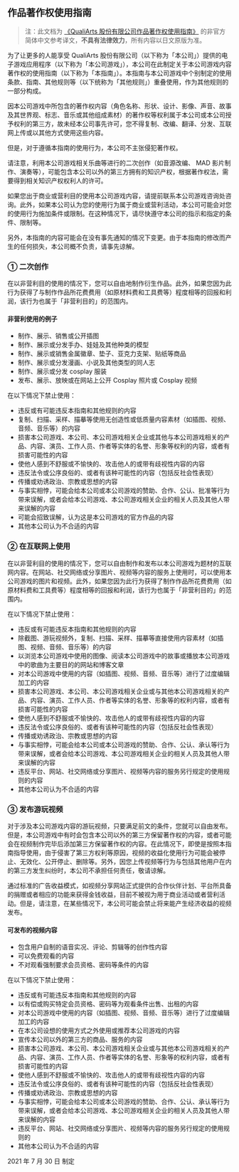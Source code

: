 ## 作品著作权使用指南

> 注：此文档为 [《QualiArts 股份有限公司作品著作权使用指南》](https://qualiarts.jp/guideline/) 的非官方简体中文参考译文，**不具有法律效力**，所有内容以日文原版为准。

为了让更多的人能享受 QualiArts 股份有限公司（以下称为「本公司」）提供的电子游戏应用程序（以下称为「本公司游戏」），本公司在此制定关于本公司游戏内容著作权的使用指南（以下称为「本指南」）。本指南与本公司游戏中个别制定的使用条款、指南、其他规则等（以下统称为「其他规则」）重叠使用，作为其他规则的一部分构成。

因本公司游戏中所包含的著作权内容（角色名称、形状、设计、影像、声音、故事及其世界观、标志、音乐或其他组成素材）的著作权等权利属于本公司或本公司授予权利的第三方，故未经本公司事先许可，您不得复制、改编、翻译、分发、互联网上传或以其他方式使用这些内容。

但是，对于遵循本指南的使用行为，本公司不主张侵犯著作权。

请注意，利用本公司游戏相关乐曲等进行的二次创作（如音源改编、 MAD 影片制作、演奏等），可能包含本公司以外的第三方拥有的知识产权，根据著作权法，需要得到相关知识产权权利人的许可。

如果您出于商业或营利目的使用本公司游戏内容，请提前联系本公司游戏咨询处咨询。此外，如果本公司认为您的使用行为属于商业或营利活动，本公司可能会对您的使用行为施加条件或限制。在这种情况下，请尽快遵守本公司的指示和指定的条件、限制等。

另外，本指南的内容可能会在没有事先通知的情况下变更。由于本指南的修改而产生的任何损失，本公司概不负责，请事先谅解。

### ① 二次创作

在以非营利目的使用的情况下，您可以自由地制作衍生作品。此外，如果您因为此行为获得了与制作作品所花费费用（如原材料费和工具费等）程度相等的回报和利润，该行为也属于「非营利目的」的范围内。

#### 非营利使用的例子

- 制作、展示、销售或公开插图
- 制作、展示或分发手办、娃娃及其他种类的模型
- 制作、展示或销售金属徽章、垫子、亚克力支架、贴纸等商品
- 制作、展示或分发漫画、小说及其他类型的同人志
- 制作、展示或分发 cosplay 服装
- 发布、展示、放映或在网站上公开 Cosplay 照片或 Cosplay 视频

在以下情况下禁止使用：

- 违反或有可能违反本指南和其他规则的内容
- 复制、扫描、采样、描摹等使用无创造性或低质量内容素材（如插图、视频、音频、音乐等）的内容
- 损害本公司游戏、本公司、本公司游戏相关企业或其他与本公司游戏相关的产品、内容、演员、工作人员、作者等实体的名誉、形象等权利的内容，或者有损害可能性的内容
- 使他人感到不舒服或不愉快的、攻击他人的或带有歧视性内容的内容
- 违反法令或公序良俗的、或者有该种可能性的内容（包括反社会性表现）
- 传播或劝诱政治、宗教或思想的内容
- 与事实相悖，可能会给本公司或本公司游戏的赞助、合作、公认、批准等行为带来误解，或者会给本公司游戏、本公司游戏相关企业的相关人员及其他人带来误解的内容
- 可能会招致误解，认为这是本公司游戏的官方作品的内容
- 其他本公司认为不合适的内容

### ② 在互联网上使用

在以非营利目的使用的情况下，您可以自由制作和发布以本公司游戏为题材的互联网内容。在网站、社交网络或分享图片、视频等内容的服务上使用时，可以使用本公司游戏的图片和视频。此外，如果您因为此行为获得了制作作品所花费费用（如原材料费和工具费等）程度相等的回报和利润，该行为也属于「非营利目的」的范围内。

在以下情况下禁止使用：

- 违反或有可能违反本指南和其他规则的内容
- 除截图、游玩视频外，复制、扫描、采样、描摹等直接使用内容素材（如插图、视频、音频、音乐等）的内容
- 以浏览本公司游戏中使用的图像、阅读本公司游戏中的故事或播放本公司游戏中的歌曲为主要目的的网站和博客文章
- 对本公司游戏中使用的内容（如插图、视频、音频、音乐等）进行了过度编辑加工的内容
- 损害本公司游戏、本公司、本公司游戏相关企业或与其他本公司游戏相关的产品、内容、演员、工作人员、作者等实体的名誉、形象等的权利内容，或者有损害可能性的内容
- 使他人感到不舒服或不愉快的、攻击他人的或带有歧视性内容的内容
- 违反法令或公序良俗的、或者有该种可能性的内容（包括反社会性表现）
- 传播或劝诱政治、宗教或思想的内容
- 与事实相悖，可能会给本公司或本公司游戏的赞助、合作、公认、承认等行为带来误解，或者会给本公司游戏、本公司游戏相关企业的相关人员及其他人带来误解的内容
- 违反平台、网站、社交网络或分享图片、视频等内容的服务另行规定的使用规则的内容
- 其他本公司认为不合适的内容

### ③ 发布游玩视频

对于涉及本公司游戏内容的游玩视频，只要满足前文的条件，您就可以自由发布。但是，本公司游戏中有时会包含本公司以外的第三方保留著作权的内容，或者可能会在视频制作完毕后添加第三方保留著作权的内容。在此情况下，即使是按照本指南指导使用，由于侵害了第三方权利等原因，视频的收益化使用行为可能会被停止、无效化、公开停止、删除等。另外，因您上传视频等行为与包括其他用户在内的第三方发生纠纷时，本公司不承担任何责任，敬请谅解。

通过标准的广告收益模式，如视频分享网站正式提供的合作伙伴计划、平台所具备的捐赠或者相应的功能来获得金钱收益，目前不被视为用于商业活动或者营利活动。但是，请注意，在某些情况下，本公司可能会禁止将来能产生经济收益的视频发布。

#### 可发布的视频内容

- 包含用户自制的语音实况、评论、剪辑等的创作性内容
- 可以免费观看的内容
- 不对观看强制要求会员资格、密码等条件的内容

在以下情况下禁止使用：

- 违反或有可能违反本指南和其他规则的内容
- 以有偿或购买特定会员资格、密码等为观看条件出售、出租的内容
- 对本公司游戏中使用的内容（如插图、视频、音频、音乐等）进行了过度编辑加工的内容
- 在本公司设想的使用方式之外使用或推荐本公司游戏的内容
- 宣传本公司以外的第三方的商品、服务的内容
- 损害本公司游戏、本公司、本公司游戏相关企业或与其他本公司游戏相关的产品、内容、演员、工作人员、作者等实体的名誉、形象等的权利内容，或者有损害可能性的内容
- 使他人感到不舒服或不愉快的、攻击他人的或带有歧视性内容的内容
- 违反法令或公序良俗的、或者有该种可能性的内容（包括反社会性表现）
- 传播或劝诱政治、宗教或思想的内容
- 与事实相悖，可能会给本公司或本公司游戏的赞助、合作、公认、承认等行为带来误解，或者会给本公司游戏、本公司游戏相关企业的相关人员及其他人带来误解的内容
- 违反平台、网站、社交网络或分享图片、视频等内容的服务另行规定的使用规则的
- 其他本公司认为不合适的内容

2021 年 7 月 30 日 制定
